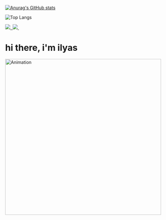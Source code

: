 [![Anurag's GitHub stats](https://github-readme-stats.vercel.app/api?username=onlymyrep&show_icons=true&theme=tokyonight&rank_icon=percentile&include_all_commits=true)](https://github.com/onlymyrep/github-readme-stats)

![Top Langs](https://github-readme-stats.vercel.app/api/top-langs/?username=onlymyrep&layout=compact)

<div id="paft" align="left">
   <div id="paft" align="left">
    <a href="https://t.me/bartonjo">
        <img src="https://img.shields.io/badge/Telegram-2CA5E0?style=for-the-badge&logo=telegram&logoColor=white"/>&nbsp;
    </a>
    <a href="mailto:mukashevilias@gmail.com">
        <img src="https://img.shields.io/badge/Gmail-D14836?style=for-the-badge&logo=gmail&logoColor=white"/>&nbsp;
    </a>
</div> 

<div id="hello" align="left">
    <h1><b>hi there, i'm ilyas</b></h1>
    <img src="./animation.gif.gif" width="500" alt="Animation"/>
</div>

